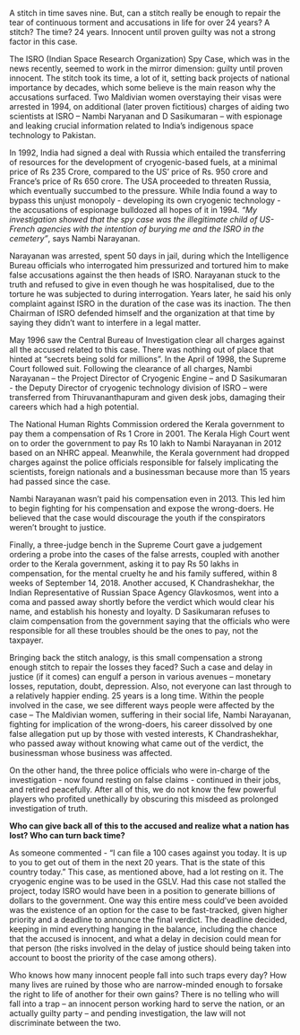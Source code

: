 <!-- TITLE: A Ditch In Time -->
<!-- SUBTITLE: Innocents can be tormented by the apparent power of 'justice'. Two ISRO scientists, found themselves in a horrifying tale of political intrigue and anti-national accusations and so much more, while being bound by the shackles of time. 24 long years. Time waits for no one indeed.-->

A stitch in time saves nine. But, can a stitch really be enough to repair the tear of continuous torment and accusations in life for over 24 years? A stitch? The time? 24 years. Innocent until proven guilty was not a strong factor in this case.

The ISRO (Indian Space Research Organization) Spy Case, which was in the news recently, seemed to work in the mirror dimension: guilty until proven innocent. The stitch took its time, a lot of it, setting back projects of national importance by decades, which some believe is the main reason why the accusations surfaced. Two Maldivian women overstaying their visas were arrested in 1994, on additional (later proven fictitious) charges of aiding two scientists at ISRO – Nambi Naryanan and D Sasikumaran – with espionage and leaking crucial information related to India’s indigenous space technology to Pakistan.

In 1992, India had signed a deal with Russia which entailed the transferring of resources for the development of cryogenic-based fuels, at a minimal price of Rs 235 Crore, compared to the US’ price of Rs. 950 crore and France’s price of Rs 650 crore. The USA proceeded to threaten Russia, which eventually succumbed to the pressure. While India found a way to bypass this unjust monopoly - developing its own cryogenic technology - the accusations of espionage bulldozed all hopes of it in 1994. *“My investigation showed that the spy case was the illegitimate child of US-French agencies with the intention of burying me and the ISRO in the cemetery”*, says Nambi Narayanan.

Narayanan was arrested, spent 50 days in jail, during which the Intelligence Bureau officials who interrogated him pressurized and tortured him to make false accusations against the then heads of ISRO. Narayanan stuck to the truth and refused to give in even though he was hospitalised, due to the torture he was subjected to during interrogation. Years later, he said his only complaint against ISRO in the duration of the case was its inaction. The then Chairman of ISRO defended himself and the organization at that time by saying they didn’t want to interfere in a legal matter.

May 1996 saw the Central Bureau of Investigation clear all charges against all the accused related to this case. There was nothing out of place that hinted at “secrets being sold for millions”. In the April of 1998, the Supreme Court followed suit. Following the clearance of all charges, Nambi Narayanan – the Project Director of Cryogenic Engine – and D Sasikumaran - the Deputy Director of cryogenic technology division of ISRO – were transferred from Thiruvananthapuram and given desk jobs, damaging their careers which had a high potential.

The National Human Rights Commission ordered the Kerala government to pay them a compensation of Rs 1 Crore in 2001. The Kerala High Court went on to order the government to pay Rs 10 lakh to Nambi Narayanan in 2012 based on an NHRC appeal. Meanwhile, the Kerala government had dropped charges against the police officials responsible for falsely implicating the scientists, foreign nationals and a businessman because more than 15 years had passed since the case.

Nambi Narayanan wasn’t paid his compensation even in 2013. This led him to begin fighting for his compensation and expose the wrong-doers. He believed that the case would discourage the youth if the conspirators weren’t brought to justice.

Finally, a three-judge bench in the Supreme Court gave a judgement ordering a probe into the cases of the false arrests, coupled with another order to the Kerala government, asking it to pay Rs 50 lakhs in compensation, for the mental cruelty he and his family suffered, within 8 weeks of September 14, 2018. Another accused, K Chandrashekhar, the Indian Representative of Russian Space Agency Glavkosmos, went into a coma and passed away shortly before the verdict which would clear his name, and establish his honesty and loyalty. D Sasikumaran refuses to claim compensation from the government saying that the officials who were responsible for all these troubles should be the ones to pay, not the taxpayer.

Bringing back the stitch analogy, is this small compensation a strong enough stitch to repair the losses they faced? Such a case and delay in justice (if it comes) can engulf a person in various avenues – monetary losses, reputation, doubt, depression. Also, not everyone can last through to a relatively happier ending. 25 years is a long time. Within the people involved in the case, we see different ways people were affected by the case – The Maldivian women, suffering in their social life, Nambi Narayanan, fighting for implication of the wrong-doers, his career dissolved by one false allegation put up by those with vested interests, K Chandrashekhar, who passed away without knowing what came out of the verdict, the businessman whose business was affected.

On the other hand, the three police officials who were in-charge of the investigation - now found resting on false claims - continued in their jobs, and retired peacefully. After all of this, we do not know the few powerful players who profited unethically by obscuring this misdeed as prolonged investigation of truth.

**Who can give back all of this to the accused and realize what a nation has lost? Who can turn back time?**

As someone commented - “I can file a 100 cases against you today. It is up to you to get out of them in the next 20 years. That is the state of this country today.” This case, as mentioned above, had a lot resting on it. The cryogenic engine was to be used in the GSLV. Had this case not stalled the project, today ISRO would have been in a position to generate billions of dollars to the government. One way this entire mess could’ve been avoided was the existence of an option for the case to be fast-tracked, given higher priority and a deadline to announce the final verdict. The deadline decided, keeping in mind everything hanging in the balance, including the chance that the accused is innocent, and what a delay in decision could mean for that person (the risks involved in the delay of justice should being taken into account to boost the priority of the case among others).

Who knows how many innocent people fall into such traps every day? How many lives are ruined by those who are narrow-minded enough to forsake the right to life of another for their own gains? There is no telling who will fall into a trap – an innocent person working hard to serve the nation, or an actually guilty party – and pending investigation, the law will not discriminate between the two.